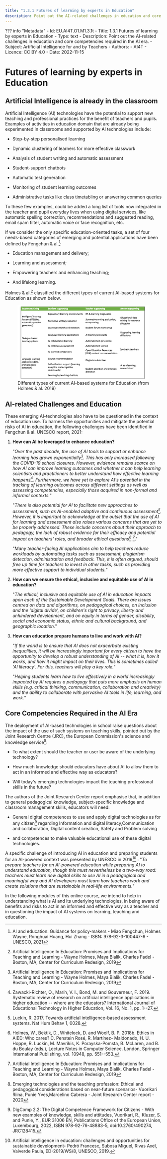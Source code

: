 ```yaml
---
title: "1.3.1 Futures of learning by experts in Education"
description: Point out the AI-related challenges in education and core competencies required in the AI era.
---
```

??? info "Metadata"
    - Id: EU.AI4T.O1.M1.3.1t
    - Title: 1.3.1 Futures of learning by experts in Education
    - Type: text
    - Description: Point out the AI-related challenges in education and core competencies required in the AI era.
    - Subject: Artificial Intelligence for and by Teachers
    - Authors:
        - AI4T 
    - Licence: CC BY 4.0
    - Date: 2022-11-15

# Futures of learning by experts in Education
## Artificial Intelligence is already in the classroom

Artificial Intelligence (AI) technologies have the potential to support new teaching and professional practices for the benefit of teachers and pupils. Examples of activities in education domain that are already being experimented in classrooms and supported by AI technologies include:

-   Step-by-step personalised learning

-   Dynamic clustering of learners for more effective classwork

-   Analysis of student writing and automatic assessment

-   Student-support chatbots

-   Automatic test generation

-   Monitoring of student learning outcomes

-   Administrative tasks like class timetabling or answering common queries

To these few examples, could be added a long list of tools now integrated in the teacher and pupil everyday lives when using digital services, like automatic spelling correction, recommendations and suggested reading, email spam filter, automatic voice or face recognition, etc.

If we consider the only specific education-oriented tasks, a set of four needs-based categories of emerging and potential applications have been defined by Fengchun & al.[^1]:

-   Education management and delivery;

-   Learning and assessment;

-   Empowering teachers and enhancing teaching;

-   And lifelong learning.

Holmes & al.[^2] classified the different types of current AI-based systems for Education as shown below.

<figure>
	 <img src="Images/AIED-Holmes-systems-EN.png" />
	 <figcaption> Different types of current AI-based systems for Education (from Holmes & al. 2019) </figcaption>
</figure>

## AI-related Challenges and Education

These emerging AI-technologies also have to be questioned in the context of education use. To harness the opportunities and mitigate the potential risks of AI in education, the following challenges have been identified in Fengchun & al. UNESCO report, 2021:

1.  **How can AI be leveraged to enhance education?**

    "*Over the past decade, the use of AI tools to support or enhance learning has grown exponentially[^3]. This has only increased following the COVID-19 school closures. However, evidence remains scarce on how AI can improve learning outcomes and whether it can help learning scientists and practitioners to better understand how effective learning happens[^4]. Furthermore, we have yet to explore AI's potential in the tracking of learning outcomes across different settings as well as assessing competencies, especially those acquired in non-formal and informal contexts.*"

    "*There is also potential for AI to facilitate new approaches to assessment, such as AI-enabled adaptive and continuous assessment[^5]. However, it is important to acknowledge at the outset that the use of AI for learning and assessment also raises various concerns that are yet to be properly addressed. These include concerns about their approach to pedagogy, the lack of robust evidence for their efficacy and potential impact on teachers' roles, and broader ethical questions[^6] [^7]*."

    "*Many teacher-facing AI applications aim to help teachers reduce workloads by automating tasks such as assessment, plagiarism detection, administration and feedback. This, it is often argued, should free up time for teachers to invest in other tasks, such as providing more effective support to individual students.*"

2.  **How can we ensure the ethical, inclusive and equitable use of AI in education?**

    "*The ethical, inclusive and equitable use of AI in education impacts upon each of the Sustainable Development Goals. There are issues centred on data and algorithms, on pedagogical choices, on inclusion and the 'digital divide', on children's right to privacy, liberty and unhindered development, and on equity in terms of gender, disability, social and economic status, ethnic and cultural background, and geographic location.*"

3.  **How can education prepare humans to live and work with AI?**

    "*If the world is to ensure that AI does not exacerbate existing inequalities, it will be increasingly important for every citizen to have the opportunity to develop a robust understanding of AI -- what it is, how it works, and how it might impact on their lives. This is sometimes called 'AI literacy'. For this, teachers will play a key role.*"

    "*Helping students learn how to live effectively in a world increasingly impacted by AI requires a pedagogy that puts more emphasis on human skills (e.g. critical thinking, communication, collaboration and creativity) and the ability to collaborate with pervasive AI tools in life, learning, and work.*"

## Core Competencies Required in the AI Era

The deployment of AI-based technologies in school raise questions about the impact of the use of such systems on teaching skills, pointed out by the Joint Research Centre (JRC), the European Commission's science and knowledge service[^8]:

-   To what extent should the teacher or user be aware of the underlying technology?

-   How much knowledge should educators have about AI to allow them to act in an informed and effective way as educators?

-   Will today's emerging technologies impact the teaching professional skills in the future?

The authors of the Joint Research Center report emphasise that, in addition to general pedagogical knowledge, subject-specific knowledge and classroom management skills, educators will need:

-   General digital competences to use and apply digital technologies as for any citizen[^9] regarding Information and digital literacy,Communication and collaboration, Digital content creation, Safety and Problem solving

-   and competences to make valuable educational use of these digital technologies.

A specific challenge of introducing AI in education and preparing students for an AI-powered context was presented by UNESCO in 2019[^10] :
"*To prepare teachers for an AI-powered education while preparing AI to understand education, though this must nevertheless be a two-way road: teachers must learn new digital skills to use AI in a pedagogical and meaningful way and AI developers must learn how teachers work and create solutions that are sustainable in real-life environments.*"

In the following modules of this online course, we intend to help in understanding what is AI and its underlying technologies, in being aware of benefits and risks to act in an informed and effective way as a teacher and in questioning the impact of AI systems on learning, teaching and education.

[^1]: AI and education: Guidance for policy-makers - Miao Fengchun, Holmes Wayne, Ronghuai Huang, Hui Zhang - ISBN: 978-92-3-100447-6 - UNESCO, 2021

[^2]: Artificial Intelligence In Education: Promises and Implications for Teaching and Learning - Wayne Holmes, Maya Bialik, Charles Fadel - Boston, MA, Center for Curriculum Redesign, 2019

[^3]: Artificial Intelligence In Education: Promises and Implications for Teaching and Learning - Wayne Holmes, Maya Bialik, Charles Fadel - Boston, MA, Center for Curriculum Redesign, 2019

[^4]: Zawacki-Richter, O., Marín, V. I., Bond, M. and Gouverneur, F. 2019. Systematic review of research on artificial intelligence applications in higher education -- where are the educators? International Journal of Educational Technology in Higher Education, Vol. 16, No. 1, pp. 1--27.

[^5]: Luckin, R. 2017. Towards artificial intelligence-based assessment systems. Nat Hum Behav 1, 0028.

[^6]: Holmes, W., Bektik, D., Whitelock, D. and Woolf, B. P. 2018b. Ethics in AIED: Who cares? C. Penstein Rosé, R. Martínez- Maldonado, H. U. Hoppe, R. Luckin, M. Mavrikis, K. Porayska-Pomsta, B. McLaren, and B. du Boulay (eds.), Lecture Notes in Computer Science. London, Springer International Publishing, vol. 10948, pp. 551--553.

[^7]: Artificial Intelligence In Education: Promises and Implications for Teaching and Learning - Wayne Holmes, Maya Bialik, Charles Fadel - Boston, MA, Center for Curriculum Redesign, 2019

[^8]: Emerging technologies and the teaching profession: Ethical and pedagogical considerations based on near-future scenarios- Vuorikari Riina, Punie Yves,Marcelino Cabrera - Joint Research Center report - 2020

[^9]: DigComp 2.2: The Digital Competence Framework for Citizens - With new examples of knowledge, skills and attitudes, Vuorikari, R., Kluzer, S. and Punie, Y., EUR 31006 EN, Publications Office of the European Union, Luxembourg, 2022, ISBN 978-92-76-48883-5, doi:10.2760/490274, JRC128415.

[^10]: Artificial intelligence in education: challenges and opportunities for sustainable development- Pedró Francesc, Subosa Miguel, Rivas Axel, Valverde Paula, ED-2019/WS/8, UNESCO, 2019.
